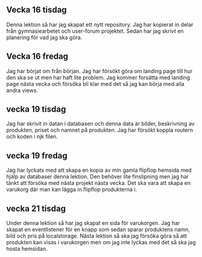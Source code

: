 ## Vecka 16 tisdag
Denna lektion så har jag skapat ett nytt repository.
Jag har kopierat in delar från gymnasiearbetet och user-forum projektet.
Sedan har jag skrivt en planering för vad jag ska göra.

## Vecka 16 fredag
Jag har börjat om från början.
Jag har försökt göra om landing page till hur den ska se ut men har haft lite problem.
Jag kommer forsätta med landing page nästa vecka och försöka bli klar med det så jag kan börja med alla andra views.

## vecka 19 tisdag
Jag har skrivit in datan i databasen och denna data är bilder, beskrivning av produkten, priset och namnet på produkten.
Jag har försökt koppla routern och koden i njk filen.

## vecka 19 fredag
Jag har lyckats med att skapa en kopia av min gamla flipflop hemsida med hjälp av databaser denna lektion. Den behöver lite finslipning men jag har tänkt att försöka med nästa projekt nästa vecka. Det ska vara att skapa en varukorg där man kan lägga in flipflop produkterna i.

## vecka 21 tisdag
Under denna lektion så har jag skapat en sida för varukorgen. Jag har skapat en eventlistener för en knapp som sedan sparar produktens namn, bild och pris på localstorage. Nästa lektion så ska jag försöka göra så att produkten kan visas i varukorgen men om jag inte lyckas med det så ska jag hosta hemsidan.